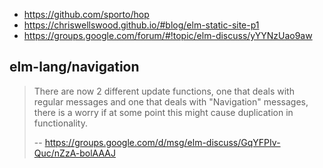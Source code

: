 - https://github.com/sporto/hop
- https://chriswellswood.github.io/#blog/elm-static-site-p1
- https://groups.google.com/forum/#!topic/elm-discuss/yYYNzUao9aw

## elm-lang/navigation

>There are now 2 different update functions, one that deals with regular messages and one that deals with "Navigation" messages, there is a worry if at some point this might cause duplication in functionality.
>
>-- https://groups.google.com/d/msg/elm-discuss/GqYFPIv-Quc/nZzA-bolAAAJ
